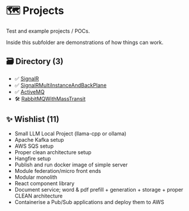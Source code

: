 # 🗺️ Projects
Test and example projects / POCs.

Inside this subfolder are demonstrations of how things can work.

## 🗃️ Directory (3)
- ✅ [SignalR](./SignalR/)
- ✅ [SignalRMultiInstanceAndBackPlane](./SignalRMultiInstanceAndBackPlane/)
- ✅ [ActiveMQ](./ActiveMQ)
- 🛠️ [RabbitMQWithMassTransit](./RabbitMQWithMassTransit)

## ✨ Wishlist (11)
- Small LLM Local Project (llama-cpp or ollama)
- Apache Kafka setup
- AWS SQS setup
- Proper clean architecture setup
- Hangfire setup
- Publish and run docker image of simple server
- Module federation/micro front ends
- Modular monolith
- React component library
- Document service; word & pdf prefill + generation + storage + proper CLEAN architecture
- Containerise a Pub/Sub applications and deploy them to AWS
